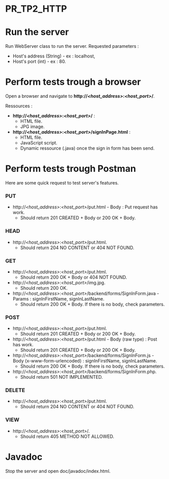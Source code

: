 # PR_TP2_HTTP

# Run the server

Run WebServer class to run the server.
Requested parameters :
* Host's address (String) - ex : localhost,
* Host's port (int) - ex : 80.

# Perform tests trough a browser

Open a browser and navigate to **http://_<host_address>_:_<host_port>_/**.  

Ressources :
* **http://_<host_address>_:_<host_port>_/** : 
  * HTML file.
  * JPG image.
* **http://_<host_address>_:_<host_port>_/signInPage.html** : 
  * HTML file.
  * JavaScript script.
  * Dynamic ressource (.java) once the sign in form has been send.

# Perform tests trough Postman

Here are some quick request to test server's features.
### PUT
* http://_<host_address>_:_<host_port>_/put.html - Body : Put request has work.
  * Should return 201 CREATED + Body or 200 OK + Body.
  
### HEAD
* http://_<host_address>_:_<host_port>_/put.html.
  * Should return 204 NO CONTENT or 404 NOT FOUND.
  
### GET
* http://_<host_address>_:_<host_port>_/put.html.
  * Should return 200 OK + Body or 404 NOT FOUND.
* http://_<host_address>_:_<host_port>_/img.jpg.
  * Should return 200 OK.
* http://_<host_address>_:_<host_port>_/backend/forms/SignInForm.java - Params : signInFirstName, signInLastName.
  * Should return 200 OK + Body. If there is no body, check parameters.
  
### POST
* http://_<host_address>_:_<host_port>_/put.html.
  * Should return 201 CREATED + Body or 200 OK + Body.
* http://_<host_address>_:_<host_port>_/put.html - Body (raw type) : Post has work.
  * Should return 201 CREATED + Body or 200 OK + Body.
* http://_<host_address>_:_<host_port>_/backend/forms/SignInForm.js - Body (x-www-form-urlencoded) : signInFirstName, signInLastName.
  * Should return 200 OK + Body. If there is no body, check parameters.
* http://_<host_address>_:_<host_port>_/backend/forms/SignInForm.php.
  * Should return 501 NOT IMPLEMENTED.
  
### DELETE
* http://_<host_address>_:_<host_port>_/put.html.
  * Should return 204 NO CONTENT or 404 NOT FOUND.
  
### VIEW
* http://_<host_address>_:_<host_port>_/.
  * Should return 405 METHOD NOT ALLOWED.

# Javadoc

Stop the server and open doc/javadoc/index.html.
